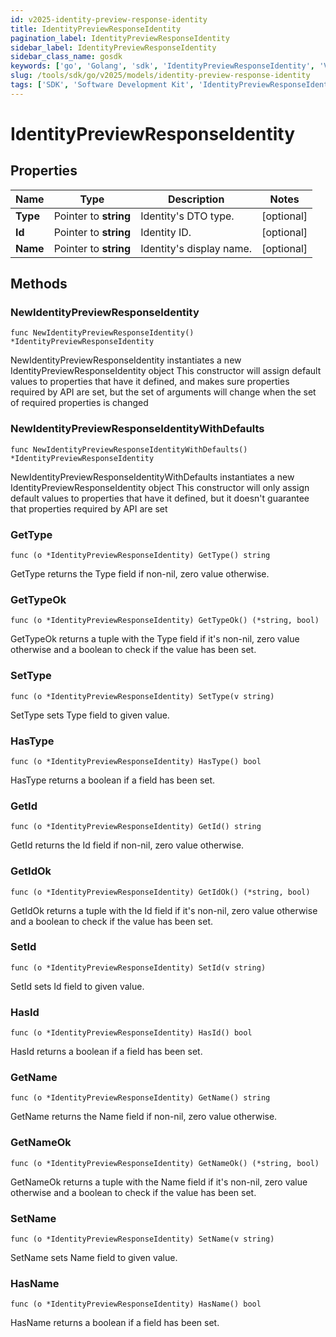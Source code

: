 ```yaml
---
id: v2025-identity-preview-response-identity
title: IdentityPreviewResponseIdentity
pagination_label: IdentityPreviewResponseIdentity
sidebar_label: IdentityPreviewResponseIdentity
sidebar_class_name: gosdk
keywords: ['go', 'Golang', 'sdk', 'IdentityPreviewResponseIdentity', 'V2025IdentityPreviewResponseIdentity'] 
slug: /tools/sdk/go/v2025/models/identity-preview-response-identity
tags: ['SDK', 'Software Development Kit', 'IdentityPreviewResponseIdentity', 'V2025IdentityPreviewResponseIdentity']
---
```


# IdentityPreviewResponseIdentity

## Properties

Name | Type | Description | Notes
------------ | ------------- | ------------- | -------------
**Type** | Pointer to **string** | Identity's DTO type. | [optional] 
**Id** | Pointer to **string** | Identity ID. | [optional] 
**Name** | Pointer to **string** | Identity's display name. | [optional] 

## Methods

### NewIdentityPreviewResponseIdentity

`func NewIdentityPreviewResponseIdentity() *IdentityPreviewResponseIdentity`

NewIdentityPreviewResponseIdentity instantiates a new IdentityPreviewResponseIdentity object
This constructor will assign default values to properties that have it defined,
and makes sure properties required by API are set, but the set of arguments
will change when the set of required properties is changed

### NewIdentityPreviewResponseIdentityWithDefaults

`func NewIdentityPreviewResponseIdentityWithDefaults() *IdentityPreviewResponseIdentity`

NewIdentityPreviewResponseIdentityWithDefaults instantiates a new IdentityPreviewResponseIdentity object
This constructor will only assign default values to properties that have it defined,
but it doesn't guarantee that properties required by API are set

### GetType

`func (o *IdentityPreviewResponseIdentity) GetType() string`

GetType returns the Type field if non-nil, zero value otherwise.

### GetTypeOk

`func (o *IdentityPreviewResponseIdentity) GetTypeOk() (*string, bool)`

GetTypeOk returns a tuple with the Type field if it's non-nil, zero value otherwise
and a boolean to check if the value has been set.

### SetType

`func (o *IdentityPreviewResponseIdentity) SetType(v string)`

SetType sets Type field to given value.

### HasType

`func (o *IdentityPreviewResponseIdentity) HasType() bool`

HasType returns a boolean if a field has been set.

### GetId

`func (o *IdentityPreviewResponseIdentity) GetId() string`

GetId returns the Id field if non-nil, zero value otherwise.

### GetIdOk

`func (o *IdentityPreviewResponseIdentity) GetIdOk() (*string, bool)`

GetIdOk returns a tuple with the Id field if it's non-nil, zero value otherwise
and a boolean to check if the value has been set.

### SetId

`func (o *IdentityPreviewResponseIdentity) SetId(v string)`

SetId sets Id field to given value.

### HasId

`func (o *IdentityPreviewResponseIdentity) HasId() bool`

HasId returns a boolean if a field has been set.

### GetName

`func (o *IdentityPreviewResponseIdentity) GetName() string`

GetName returns the Name field if non-nil, zero value otherwise.

### GetNameOk

`func (o *IdentityPreviewResponseIdentity) GetNameOk() (*string, bool)`

GetNameOk returns a tuple with the Name field if it's non-nil, zero value otherwise
and a boolean to check if the value has been set.

### SetName

`func (o *IdentityPreviewResponseIdentity) SetName(v string)`

SetName sets Name field to given value.

### HasName

`func (o *IdentityPreviewResponseIdentity) HasName() bool`

HasName returns a boolean if a field has been set.


